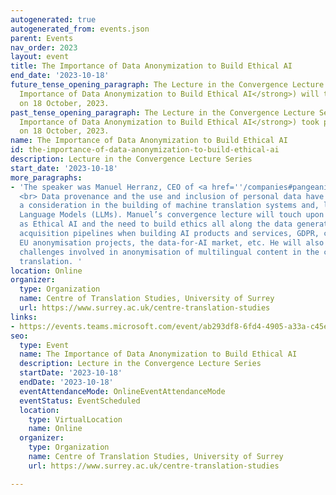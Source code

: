 ```yaml
---
autogenerated: true
autogenerated_from: events.json
parent: Events
nav_order: 2023
layout: event
title: The Importance of Data Anonymization to Build Ethical AI
end_date: '2023-10-18'
future_tense_opening_paragraph: The Lecture in the Convergence Lecture Series (<strong>The
  Importance of Data Anonymization to Build Ethical AI</strong>) will take place Online
  on 18 October, 2023.
past_tense_opening_paragraph: The Lecture in the Convergence Lecture Series (<strong>The
  Importance of Data Anonymization to Build Ethical AI</strong>) took place Online
  on 18 October, 2023.
name: The Importance of Data Anonymization to Build Ethical AI
id: the-importance-of-data-anonymization-to-build-ethical-ai
description: Lecture in the Convergence Lecture Series
start_date: '2023-10-18'
more_paragraphs:
- 'The speaker was Manuel Herranz, CEO of <a href=''/companies#pangeanic''>Pangeanic.</a>
  <br> Data provenance and the use and inclusion of personal data have not been historically
  a consideration in the building of machine translation systems and, lately, Large
  Language Models (LLMs). Manuel’s convergence lecture will touch upon concepts such
  as Ethical AI and the need to build ethics all along the data generation and data
  acquisition pipelines when building AI products and services, GDPR, compliance,
  EU anonymisation projects, the data-for-AI market, etc. He will also discuss the
  challenges involved in anonymisation of multilingual content in the context of machine
  translation. '
location: Online
organizer:
  type: Organization
  name: Centre of Translation Studies, University of Surrey
  url: https://www.surrey.ac.uk/centre-translation-studies
links:
- https://events.teams.microsoft.com/event/ab293df8-6fd4-4905-a33a-c45e5546ccf4@6b902693-1074-40aa-9e21-d89446a2ebb5
seo:
  type: Event
  name: The Importance of Data Anonymization to Build Ethical AI
  description: Lecture in the Convergence Lecture Series
  startDate: '2023-10-18'
  endDate: '2023-10-18'
  eventAttendanceMode: OnlineEventAttendanceMode
  eventStatus: EventScheduled
  location:
    type: VirtualLocation
    name: Online
  organizer:
    type: Organization
    name: Centre of Translation Studies, University of Surrey
    url: https://www.surrey.ac.uk/centre-translation-studies

---
```


